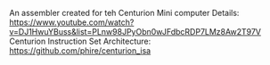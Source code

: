 An assembler created for teh Centurion Mini computer
Details: https://www.youtube.com/watch?v=DJ1HwuYBuss&list=PLnw98JPyObn0wJFdbcRDP7LMz8Aw2T97V
Centurion Instruction Set Architecture: https://github.com/phire/centurion_isa